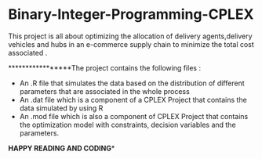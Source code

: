 # Binary-Integer-Programming-CPLEX

This project is all about optimizing the allocation of delivery agents,delivery vehicles and hubs in an e-commerce supply chain to minimize the total cost associated .

*****************The project contains the following files :

* An .R file that simulates the data based on the distribution of different parameters that are associated in the whole process
* An .dat file which is a component of a CPLEX Project that contains the data simulated by using R 
* An .mod file which is also a component of CPLEX Project that contains the optimization model with constraints, decision variables and the parameters.



******************************HAPPY READING AND CODING*******************************

